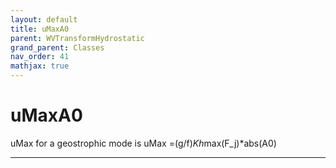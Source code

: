 ```yaml
---
layout: default
title: uMaxA0
parent: WVTransformHydrostatic
grand_parent: Classes
nav_order: 41
mathjax: true
---
```


#  uMaxA0

uMax for a geostrophic mode is uMax =(g/f)*Kh*max(F_j)*abs(A0)


---


